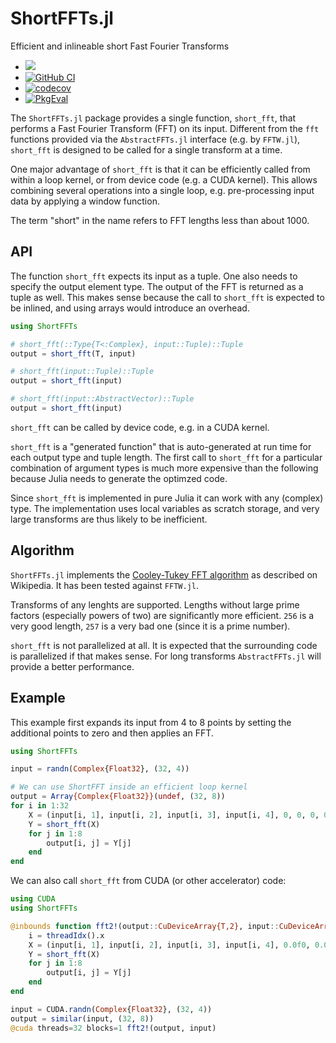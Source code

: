 # ShortFFTs.jl

Efficient and inlineable short Fast Fourier Transforms

* [![](https://img.shields.io/badge/docs-dev-blue.svg)](https://eschnett.github.io/ShortFFTs.jl/dev/)
* [![GitHub
  CI](https://github.com/eschnett/ShortFFTs.jl/workflows/CI/badge.svg)](https://github.com/eschnett/ShortFFTs.jl/actions)
* [![codecov](https://codecov.io/gh/eschnett/ShortFFTs.jl/branch/main/graph/badge.svg?token=75FT03ULHD)](https://codecov.io/gh/eschnett/ShortFFTs.jl)
* [![PkgEval](https://juliaci.github.io/NanosoldierReports/pkgeval_badges/S/ShortFFTs.svg)](https://juliaci.github.io/NanosoldierReports/pkgeval_badges/S/ShortFFTs.html)

The `ShortFFTs.jl` package provides a single function, `short_fft`,
that performs a Fast Fourier Transform (FFT) on its input. Different
from the `fft` functions provided via the `AbstractFFTs.jl` interface
(e.g. by `FFTW.jl`), `short_fft` is designed to be called for a single
transform at a time.

One major advantage of `short_fft` is that it can be efficiently
called from within a loop kernel, or from device code (e.g. a CUDA
kernel). This allows combining several operations into a single loop,
e.g. pre-processing input data by applying a window function.

The term "short" in the name refers to FFT lengths less than about
1000.

## API

The function `short_fft` expects its input as a tuple. One also needs
to specify the output element type. The output of the FFT is returned
as a tuple as well. This makes sense because the call to `short_fft`
is expected to be inlined, and using arrays would introduce an
overhead.

```julia
using ShortFFTs

# short_fft(::Type{T<:Complex}, input::Tuple)::Tuple
output = short_fft(T, input)

# short_fft(input::Tuple)::Tuple
output = short_fft(input)

# short_fft(input::AbstractVector)::Tuple
output = short_fft(input)
```

`short_fft` can be called by device code, e.g. in a CUDA kernel.

`short_fft` is a "generated function" that is auto-generated at run
time for each output type and tuple length. The first call to
`short_fft` for a particular combination of argument types is much
more expensive than the following because Julia needs to generate the
optimzed code.

Since `short_fft` is implemented in pure Julia it can work with any
(complex) type. The implementation uses local variables as scratch
storage, and very large transforms are thus likely to be inefficient.

## Algorithm

`ShortFFTs.jl` implements the [Cooley-Tukey FFT
algorithm](https://en.wikipedia.org/wiki/Cooley–Tukey_FFT_algorithm)
as described on Wikipedia. It has been tested against `FFTW.jl`.

Transforms of any lenghts are supported. Lengths without large prime
factors (especially powers of two) are significantly more efficient.
`256` is a very good length, `257` is a very bad one (since it is a
prime number).

`short_fft` is not parallelized at all. It is expected that the
surrounding code is parallelized if that makes sense. For long
transforms `AbstractFFTs.jl` will provide a better performance.

## Example

This example first expands its input from 4 to 8 points by setting the
additional points to zero and then applies an FFT.

```julia
using ShortFFTs

input = randn(Complex{Float32}, (32, 4))

# We can use ShortFFT inside an efficient loop kernel
output = Array{Complex{Float32}}(undef, (32, 8))
for i in 1:32
    X = (input[i, 1], input[i, 2], input[i, 3], input[i, 4], 0, 0, 0, 0)
    Y = short_fft(X)
    for j in 1:8
        output[i, j] = Y[j]
    end
end
```

We can also call `short_fft` from CUDA (or other accelerator) code:
```julia
using CUDA
using ShortFFTs

@inbounds function fft2!(output::CuDeviceArray{T,2}, input::CuDeviceArray{T,2}) where {T}
    i = threadIdx().x
    X = (input[i, 1], input[i, 2], input[i, 3], input[i, 4], 0.0f0, 0.0f0, 0.0f0, 0.0f0)
    Y = short_fft(X)
    for j in 1:8
        output[i, j] = Y[j]
    end
end

input = CUDA.randn(Complex{Float32}, (32, 4))
output = similar(input, (32, 8))
@cuda threads=32 blocks=1 fft2!(output, input)
```
